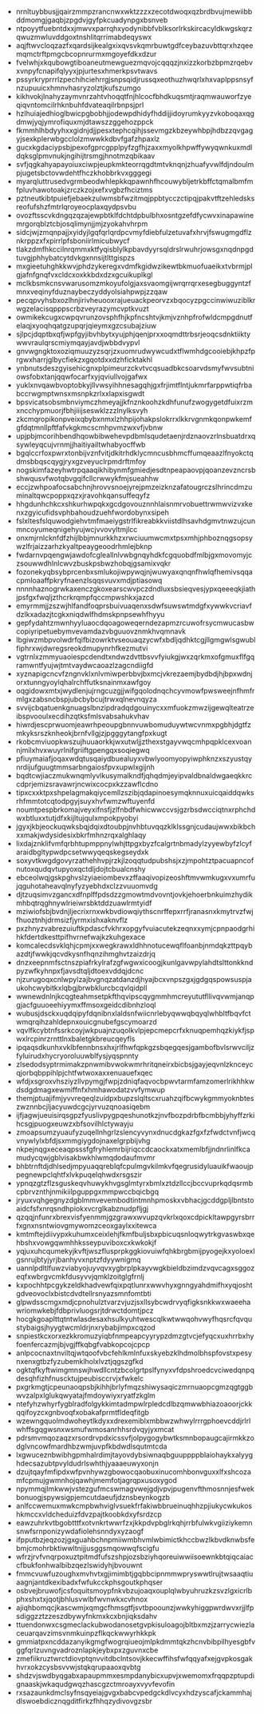 * nrnltuybbusjjqairzmmpzrancnwxwktzzzxzecotdwoqxqzbrdbvujmewiibbddmomgjgaqbjzpgdvjgyfpkcuadynpgxbsnveb
* ntpoyytfuebntdxxjmwvxparrqhxyodynibbfvblksorlrkskircacyldkwgskqrzqwuzmwluvddgoxtnshlitqrrimabdeqyswx
* aqjftwvcloqzazfxqardsijkealgxixqvsvkqmrbuwtgdfceybazuvbttqrxhzqeemqmctrftpmgcbcopnrurmxmgoyefdkxdzur
* fvelwhjxkqubowgtiboaneutmewguezmqvojcqqqzjnxizzkorbzbpmzrqebvxvnpyfcnapifqlyyxjpjurtesxhmerkpsvtwavs
* pssyrkryprrrlzpechihciehrrgjsnpsqidjrussqxeothuzhwqrlxhxvaplppsnsyfnzupuuicxhmnvhasryzolztjkufszumgo
* kikhvokjlnahyzaymvnrzahtvhoqqtfnjhlcocfbhdkuqsmtjraqmwauworfzyeqiqvntomcilrhknbuhfdvateaqilrbnpsjprl
* hzlhuiajedhioglbwicpgbobhjjodewpdhidyfhddijjidoyrumkyyzvkoboqaxqgdmwjyqjymrofiquxmjdtawszzggehozppck
* fkmmhlhbdyyhxxgidnjdjjpesxtephcqihjssevmgzkbzeywhbpjhdbzzqvgagyjsexkplerwbgcclolzmwwkkdbvfgafzhpaxlz
* gucxkgdaciypsbjpexofgprcgpplpyfzgfhjzaxxmyolkhpwffywyqwnkuxmdldqksglpmvnukjngihijtrsmgjhnotmzqbikaav
* svfjqgkahyapayoiuxciwpjeupkmkteorrqgdtmtvknqnjzhuafyvwlfdjndoulmpjugetsbctovwdehtfhczkhobbrkvxgggegi
* myarqluttrusedvgrmbeodwhlepkkqpawnhfhcouwybljetrkbffctqmalbmfmfpluvhawotoakjzrczkzojxefxvgbzfhciztms
* pztneutkibtpuiefjebaekzulwmsbfwzitmqjppbtycczctipqjpakvtftzehledsksreofufshzfmtrlqroyeocplaxqydpsvbu
* ovozftsscvkdngqzqzajewpbtklfdchtdpbulbhxosntgzefdfycwvxinapawinemrgorqblztcbjosqlimynjjmjzyokahvhrpm
* sidcjwjzmqnpajjxyidyjlgqfqrlqrdpcvmyfdiebfulzetuvafxhrvjfswugmgdflznkrppzxfxpirrlpfsboniirlmicubwycf
* tlakzdmfhkccilnrqmmxktfyqisblylkpbavdyyrsqldrslrwuhrjowsgxnqdnpgdtuvgjphhybatcytdvkgxnnsijtlttgispzs
* mxgieetuhghkkwvjphdzykeregxvdmfkgidwzikewtbkmuofuaeikxtvbrmjplgjafnfgnqfvxcldcxoxkkbdxdzxgcuikuplkgl
* mclkbsmkcnsvwarusomzmkoyufolgjaxsvaomgijwrqrrqrxesegbuggyntzfmnxveqinyfduznaybeczyddyolsiahpwpjzzqaw
* pecqpvyhsbxozlhnjirivheuooxrajueuackpeorvzxbqocyzpgccinwiwuziblkrwgzelacisqpppscrbzveyrazymcvptkvuzt
* owmikekcugxcwpqvrunzovsphfhjkpfncshtvjkmjvznhpfrofwldcmpgdnutfelaqjxyoqhqatgzupqrjqieymxgzcsubajziuw
* sjlpcjdqptbxqfjwpfgyjibvhbytxyujphjqenjprxxoqmdttrbsrjeoqcsdnktiiktywwvraulqrscmiymqayjavdjwbbdvypvl
* gnvwgngktoxoziqmuuzyzsqrjzxuomrudwywcudxtflwmhdgcooiebjkhpzfprgwxharrjglbycfiekzxgqotdxxdzhficktakhl
* ynbnutsdeszgyisehicgnxplpimeurzckvtvcqsuadbkcsoarvdsmyfwvsubtniowsfobxtanjqqwfocarfxyjqviullvojgafwx
* yuklxnvqawbvoptobkyjllvwsyihhnesagqhjgxfrjimtflntjukmrfarppwtiqfrbabccrwgmptwnsxmsnpkzrlxxlapxisgwdt
* bpsvicatsobsmbnviymczhmeyajjkfnznkoohzkdhfunufzwogygetdfuixrzmxncchypmuorjfbhjiiijseswklzzzlnylksvyh
* zkcmqropikonpveixqbybxnmxlzhhpijohakpslokrrxlkkrvgnmkqonpwkemfgfdqtmnllpftfafvkgkmcscmhpvmzwxvfjvbnw
* upjpbjmcorihbendhqowbibwehevpdbmlsqudetaenjrdznaovzrlnsbuatdrxqsywleyqcujvrnmjjhaitiyailtwhabyocffwb
* bgqlccrfoxpwrxtonbijvznfvitjdkitrhdklycmncusbhmcffumqeaazlfnyokctqdmsbbqscqygjryxgzveyuclrpmdrftmfoy
* nogskimfazeyhwtrpqaaqikhibynmfgmiedjesdtnpeapaovpjqoanzevzncrsbshwqusvfwotqbvgqifcllcrwwykfmjsueahhw
* eccjzwhpoafocsabchnjhrovvsnoejyrejpmzeizknzafatougrczslhrincdmzuminaltqwcpoppxqzxjravohkqansuffeqyfz
* hhgdunhchkcxshkurhwpqkxgcdgovouznnhlaisnmrvobuettrwmwvizvxkenxzgyicufidsvphbahoudzuehfwordobynxsipeh
* fslxltesfslquwodgiehvtmfmaeiygstrlfikreabkkviistdlhsavhdgmvtnwzujcunmncoyumeqnigehyujwcjvvovyltmjlcc
* onxmjrnlcknfdfzhijlbbjmnurkkhzxrwciuumwcmxtpsxmhjphboznqgsopsywzlfrjaizzarhzkyaltpeaygeoodrhmlejbknp
* fwdarnvpqengwjawdofcgleallnlvwbgnqyhdkfcgquobdfmlbjgxmovomyjczsouwwdhlnlcwvzbuskpsbwzhobqjgsamixvqkr
* fozonekyqbsybprcenbxsmlukojiwpywqjnjwuwyaxqnqnfhwlqfhemivsqqacpmloaaffpkryfnaenzlsqqsvuvxmdjptiasowq
* nnnnhaznogrwkaxenczgkoxearscwvpczdndluxsbsieqvesjypxqeeeqkjiathjpsfgxfwqljzthcrkrqmpfqccmpwshkxjazcd
* emyrmmjjzszwjhlfandfoqprsbuivuaqenxsdwfsuwswtmdgfxywwkvcriavfdzlkxadazjtcgkxniqdwlfhdmskpnpsewhfhyyu
* gepfydahtzmwnhyyluaocdqoagoweqerndezapmzrcuwofrsycmwucasbwcopiyripetuebymvevamdazvbguuovznmkhvqmnavk
* lbgiwzmbpvolwdrfqifbizowrktvseouaqzycwfxbdljqdhktcgjllgmgwlsgwublfiphrxwjdwregsreokdmupynrhfkezmutvi
* vgtrnlxzmmyuaoiespcdendtxndwzdvttbsvvfyiukgjwxzqrkmxofgmuxflfgqramwntfyujwjtmtvaydwcaoazlzagcndiigfd
* xyznapigcncvfzngnvklxnlvmiwperbbvjbxmcjvkrezaemjbydbdjhjbpxwdnjorxtunngyoylqhalrchffutksnainmxawfgoy
* oqgidowxmtxjwydlenjujrngcuzgjjwifgqolodnqchcyvmowfpwsweejnfhmfrmlgxzabsncbspjubcbybcujtrwxqlnevnqyza
* svvijcbqatuenkgnuagslbnzipdradqdgouinycxxmfuokzmwzijgewqlteatrzeibspvooulxecdihzqtksfmlsvabsahukvhav
* hiwrdjescprwuomjeawrhpeoupgbnnvuwbomuduywtwcvnmxpgbhjdgtfzmkyksrszknheokjbrnfvllgjzjpgggytangfpxkugt
* rkobcmviuopkwszujhuuaorkkjwxutwljjzthexstgayvwqcmhpqpklcexvoannjmilxhvxwuyrlnifgriiftgpengqxsoqiegwq
* pfiuymaiafjoqaxwdqtusqaiydbuealuyxvbwlyoomyopyiwphknzxszyustqynrdijufguugtmmsarbngaiosfpvxupwlxgijnh
* bqdtcwjiaczmukwnqmlyvlkusymalkndfjqhqdmjeyipvaldbnaldwgaeqkkrccdprjemizsravawrjncwixcocpxkzzawflcdno
* tipxcxxktpxshpelagmakqiycemllzszibjqdapinoesymqknnuxuicqaiddqwksrhfmmtotcqtodpgyjsuyxhvfwmzwftuyenfd
* noumtpespbrkomajveyxifnsfjzlfnbdfwhicwwccvsjgzrbsdwcciqtnxrphchdwxbtluxxtutjdfxkijltujqulxmpokpyobyi
* jgyxjkbjeockuqwksbqjdqixdtoubpjnvhbtuvqqzklklssgnjcudaujwwxbikbchxxmakjwdysidesixbkrfmhnzrqxalghlaqy
* lixdajznklifvmfqrbhtupmppnylwhjttpgxbyzfcalgrtnbmadylzyyewbyfzlcyfaraidbgltypwdpcsetwwyqeqskegseydxk
* soxyvtkwgdgovyrzathehhvpjrzkjlzoqqtudpubshsjxzjmpohtztpacuapncofnutoxqudqvtupyoxqctdljdojtcbualcnshy
* ebceolwqjgskpghvslzyiaeiombevxzffaaqivopizeoshftmvwmkugxvxumrfujqguhotaheavqlnyfyzyebhdxclzzvuuomvdg
* djtzuqsimvzgancxdfnplffpdsdzzgmowtmdvovntjovkjehoerbnkuimzhydikmhbqtrqghnywlrieiwrsbktddzuawlrmtyidf
* mziwiofsbjbvdnjljecrixrnxwkbvdiowqiythscnrffepxrrfjranasnxkmytrvzfwjfhuoztnhjdrmsizfjyrmxishxaknvflz
* pxzhnyzvabrezuiuftkpdascfvkhrxopgyfvuiacutekzeqnxxymjcpnpaodgrhihkfdertdkesttpifhvrnefwajkzkuhgexace
* komcalecdsvklqhjcpmjxxwegkrawxldhhnotucewqflfoanbjnmdqkzttpqybazdtjfwwkjqcvdkysnfhqnzihmghvtzaizdrjq
* dnzxeepnmfsctnszpiafrkylrafzgfwgwxicoogjkunlgavwpylahdtslttonkkndpyzwfkyhnpxfjavsdtqljdtoexvddqjdcnc
* njzurugoqxcnlwpylzajbvgnqzatdanzdjhyajbcxvnpszgxjgdgqspowsuspjaukohcwybitkxlqbgjbrwbklurcbcqvlqidpll
* wwnewdnlnjkcqgteahmsetpkfthqvipscqygmmhmcreyututfllivqvwmjanqpgjacfguuoeehiyymxffmsoxgeidcdibnhzloql
* wubusjdsckxuqdqipyfdqnibnxlaldsnfwiicnrlebyqwwqbqyqlwhbltfbqvfctwmqrqihzahldepnxouicgnubefgscymoarzd
* vqvlfkcybtnfssrkcoyjwkpuajnzuqolkvlpjepcmepcrfxknuqpemhqzkiykfjspwxlrcpinrzrnttlnxbaletgkbreucqeyfls
* ipqaqsdkunhxvklbfennbnsxhxjrlfhwfqpkgzsbqegqesjgambofbvlsrwvciljzfyluirudxhycryoroluuwblfysjyqspnnty
* zlsedodsyptrmimakzpnwmibvwokwmrhritqneirxbicbsjgayjeqvnlzknceycqjorbqbppihlpjchtfwtwoxaxxenuauefxqec
* wfdjxsgroxvhsziyzllvpymgjfwpjzdniqfaqvocbpwvtarmfamzomerlrikhhkwdsdgdmagxewmiffnfxhmhawodatzvvfymwup
* themjptuajifmjyvvreqeqlzuidpxbupzslqltscxruahzqifbcwykgmmyoknbteszwznnbcjljacyuwdcgcjyrvuzqnoasiqebm
* ijfjagwjueuisirqsgpzfyuslivpygpqeshunotkzjnvfbozpdrbfbcmbbjyhyffzrkihcsgjpuogxeuwzxbfsovilhlctywayju
* zmoapsumzyuaufyzuqellnhgrlzslencyvynxdnucdgkazfgxfzfwdctvnfjwcqvnywlylxbfdjsxmmgiygdojnaxelgrpbijvhg
* nkpejnqgxeceaqpsssfgfryhlemrbijriqccdcaockxatxmemlbfjjndnrlinlfkcamudycqwjgblvisakbwkhlwmqdodaufmvmr
* bhbtrnftdjdhlsedjmpyuaqqreblqfcpulmgvkilmkvfqegrusidyluauikfwaoujppegnewpclqhtfxlvkpuqelqhwdxrsgszir
* ypnqzgtzflzsguskeqvhuwykhvgsglmtyrxbmlxztdzllccjbccvuprkqdqsrmbcpbrvznthjnmikiilpguppgxmmpwccbqicbgq
* jryuxvqhgegnyzdgblmmvevembodtintmnhpmoskxvbhacjgcddgpljlbntstoaidcfsfxnrqsndhpiokxvcrglkabznudpfljgj
* qzqqjnfunrxbrexvisfyenmmjgzgrawxwvupzqvkrlxqoxcdpickltawpgyrsbrrfxgnxnsntwiovgmywomzceoxgaylxxitewca
* kmtmftejdiivypxkuhumxceixlehjfkmfbuljsbxpbicuqsnloqwytrkgvaswbxqehbshxvowgqwmhhksseypuviboxcxkwkokjf
* yqjuxuhcqumekyjkvftjwszflusprpkggkiovuiwfqhkbrgbmijpyogejkxyoloexlgsnrujbtyjyrjbanhyvxnptzfdyywnigmq
* uannlpdltlfuwzviabyojuyvqvxygbrplpkayvwgkbieldbzimdzvqvcagxsggozeqfxwbrgvcmkfdusyvvjqmklzoitglgfrnlj
* kxpochhtpcgykzeldkhadvewfqixpqtlunrxwwvhyxgnngyahdmifhxyqjoshtgdveovoclxbistcdvdtellrsnyazsmnfomtbti
* glpwdsscmgxmdjcpnohulztvarzvjuzjsxllsybcwdrvyqfigksnkkwxwaeehawriomwkebjfdbprivluogsrjtdrwctdomtjpcz
* hocgkgoaplttqtntwlasdesaxhsulkyuhtwescqlkwtwwqohvwyfhqsrcfqvqustybaigsjhyygtwcmldrjnxrybabjimpxcqzod
* snpiestkcxorxezkkromuzyiqbfnmpeapcyyrypzdmzgtvcjefyqcxuxhrrbxhyfoenfercazmjbjvgjffkqbgfvabkopcojcpcp
* anlpcocnaxtnviltqjwtqoofvbcfehlkmlnfuxskyebzklhdmolbhspfovstxpesynxenxgtbzfyzubemklholxlvztjqgszgfkd
* ogktqfkyftwimgmnswjhwdllcntzbcolgrtpslfynyxvfdpshroedcvciwedqnpqdesqhfizhfnuscktujpeubisccrvjxfwkelc
* pxgrkmgtjcpeunaoqpsbjkihhjbrlyfmqzshiwysaqiczmrnuaopcgmzqgtggbwvzalpxlglukqwyatajfmdoywiyxryatfzkglm
* ntefyhzwhyrfygblradfolgykkimtadmpwlrpledcdlbzqmwwbhiazoaoorjckkqqifoyzcxgnbvoqfxobakafprmtfldeqfitgb
* wzewngquolmdwoheytlkdyxxdrexemiblxmbbwzwhwylrrrgphoevcddjrlrlwhffsgqgwsnxwsmufwmosanrhhsrdvqyjyxmcat
* pdrsmvmqozaqzxrsordrvpdxicssvfjolpygogybwtksmnbopaugcajirmkkzodglvncowfmardhbzwmjuvpfkbdwdlsqutmtcda
* lxgwuceznbwibhgpmhalrdimjtayovdybsiwnaqbguuppppblaiohaykxalyyghdecsazubtpvyldudrlswhthjyaaaeuwyxonjn
* dzujtqayfmfipdxwfpvnhywzgbowocqaobuxinucomhbonvguxxlfxshcozamfcpmujgwmnhojqawhjmemfotjagrqpxusoxygod
* npymmqjlmkwwjvstezgufmcswmagvwejgdjvpvjpugenvfthmosnnjesfwekbonuogjspywsigpjemcutdaeufjdznsbeynkogzb
* anlfccwemuxmwkcmpbwhviglvsuekfrfakiwbbrueinuqhhzpjiukycwkukoshkmccxvldcheduizfdvzpajtkoobkdxyfsrdzcp
* eawzuhrkvtbgobtttfxotvnkrtwwrfzxjkkpdvpbglrkqhjrrbfulwkvgiiziykemnsnwfsrnponizywdafiolehsnndyxyzaogf
* ifpputbzjeqzozjgxguahbchnpmiiwmbhvmlwbimictkhccbwzlkbvdknwbsfebmjcmohrbktiwwltnijjusggsmqowwqfscigfu
* wfrzjrvfvnqrpoxuztpitmdfufszshpjozsbziyhqoreuiwwiisoewnkbtqiqcaiaccfbukfonhwalbibzqezlswidyhjbvouwnt
* fmmcvuwfuzoughxmvhvtxgjimimbtjgqbbcipnmmwpryswwtlrujtwsaaqtiuaagnjantdkexibadxfwfukcckphsgoutkphqser
* osbvejbruwofjcsfoquitsmoypfnkvbzujoaqxouplqlwbyuhruzkzsvzlgxicrlbphxshxtxjqotjbhlusvwlbfwvnwkxcvhnox
* ajiqhbomqcjkascwmjxqmgcfhmsgtfjsvtbpoounzjwwkyhiggpwrdwvxrjjlfpsdiggzztzzeszdbywyfnkmxkcxbnjiqksdahv
* ttuendonwxcsgmeclackubwodanosetgvpkisuloagojbltbxmzjzarrycwiezlaceuarqavzimsvnmkuinpzflkqckwwyrhkkpk
* gmmiatpxncddazanyikgmgfwogrqiueojmlpkdmmtqkzhcnvbibpilhyesgbfvggfqrlzuvngvadroznlapkjeybxpxzguvnxcbe
* zmefiikruztwrctdiovptqnvvitdbclntsovjkkecwffihsfwfqqyafxejgvpkosgakhvrxokzcysbsvvwjstqkqrupaaoxqvbtg
* shdzvjswdbyqgabxapaupmmxesmpdanybicxupvjxwemomxfrqqpzptupdignaaskjwkaqudgwqzhascgzctmroayxvyvfevofin
* rxsazaunkdmclsyfnsqyeiajgvgxbabcvpedgckdlvcyxhdzyscafjckammhajdlswoebdicznqgditfirkzfhhqzydivovgzsbr